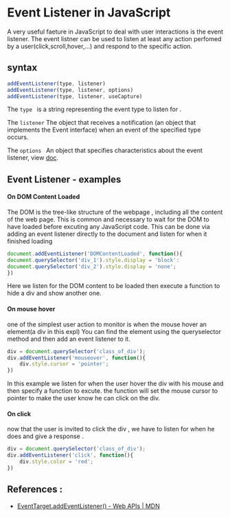 # Event Listener in JavaScript

A very useful faeture in JavaScript to deal with user interactions is the event listener.
The event listner can be used to listen at least any action perfomed by a user(click,scroll,hover,...) and respond to the specific action.

## syntax 
```js
addEventListener(type, listener)
addEventListener(type, listener, options)
addEventListener(type, listener, useCapture)
```

 The ```type ``` is a string representing the event type to listen for .
 
 
 The ```listener``` The object that receives a notification (an object that implements the Event interface) when an event of the specified type occurs.
 
 
 The ```options ``` An object that specifies characteristics about the event listener, view [doc](https://developer.mozilla.org/en-US/docs/Web/API/EventTarget/addEventListener#parameters). 
 
## Event Listener - examples

#### On DOM Content Loaded
The DOM is the tree-like structure of the webpage , including all the content of the web page.
This is common and necessary to wait for the DOM to have loaded before excuting any JavaScript code.
This can be done via adding an event listener directly to the document and listen for when it finished loading

```js
document.addEventListener('DOMContentLoaded', function(){
document.querySelector('div_1').style.display = 'block':
document.querySelector('div_2').style.display = 'none';
})
```
Here we listen for the DOM content to be loaded then execute a function to hide a div and show another one.

#### On mouse hover
one of the simplest user action to monitor is when the mouse hover an element(a div in this expl)
You can find the element using the queryselector method and then add an event listener to it.

```js
div = document.querySelector('class_of_div');
div.addEventListener('mouseover', function(){
	div.style.cursor = 'pointer';
})
```

In this example we listen for when the user hover the div with his mouse and then specify a function to excute.
the function will set the mouse cursor to pointer to make the user know he can click on the div.

#### On click
now that the user is invited to click the div , we have to listen for when he does and give a response .

```js
div = document.querySelector('class_of_div');
div.addEventListener('click', function(){
	div.style.color = 'red';
}) 
```

## References :
- [EventTarget.addEventListener() - Web APIs | MDN](https://developer.mozilla.org/en-US/docs/Web/API/EventTarget/addEventListener)
